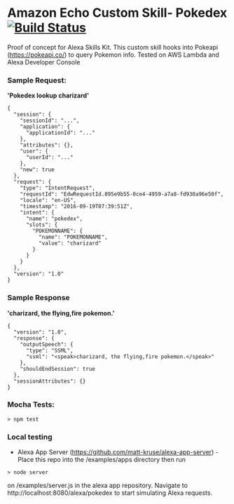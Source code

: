 # Amazon Echo Custom Skill- Pokedex [![Build Status](https://travis-ci.org/kalvinlim/amazon_echo_skill_pokedex.svg?branch=master)](https://travis-ci.org/kalvinlim/amazon_echo_skill_pokedex)
Proof of concept for Alexa Skills Kit.  This custom skill hooks into Pokeapi (https://pokeapi.co/) to query Pokemon info.  Tested on AWS Lambda and Alexa Developer Console

### Sample Request:
**'Pokedex lookup charizard'**
```
{
  "session": {
    "sessionId": "...",
    "application": {
      "applicationId": "..."
    },
    "attributes": {},
    "user": {
      "userId": "..."
    },
    "new": true
  },
  "request": {
    "type": "IntentRequest",
    "requestId": "EdwRequestId.895e9b55-0ce4-4959-a7a8-fd930a96e50f",
    "locale": "en-US",
    "timestamp": "2016-09-19T07:39:51Z",
    "intent": {
      "name": "pokedex",
      "slots": {
        "POKEMONNAME": {
          "name": "POKEMONNAME",
          "value": "charizard"
        }
      }
    }
  },
  "version": "1.0"
}
```

### Sample Response
**'charizard, the flying,fire pokemon.'**
```
{
  "version": "1.0",
  "response": {
    "outputSpeech": {
      "type": "SSML",
      "ssml": "<speak>charizard, the flying,fire pokemon.</speak>"
    },
    "shouldEndSession": true
  },
  "sessionAttributes": {}
}
```

### Mocha Tests:
```
> npm test
```

### Local testing

* Alexa App Server (https://github.com/matt-kruse/alexa-app-server) - Place this repo into the /examples/apps directory then run
```
> node server
```
on /examples/server.js in the alexa app repository. Navigate to http://localhost:8080/alexa/pokedex to start simulating Alexa requests.